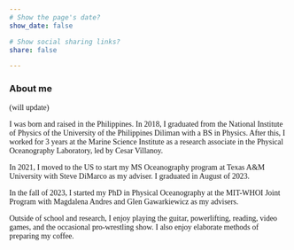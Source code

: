 ```yaml
---
# Show the page's date?
show_date: false

# Show social sharing links?
share: false

---
```


### About me ###
<p style="font-family: avenir">(will update)</p>
 
<p style="font-family: avenir">I was born and raised in the Philippines. In 2018, I graduated from the National Institute of Physics of the University of the Philippines Diliman with a BS in Physics. After this, I worked for 3 years at the Marine Science Institute as a research associate in the Physical Oceanography Laboratory, led by Cesar Villanoy.</p>
 
<p style="font-family: avenir">In 2021, I moved to the US to start my MS Oceanography program at Texas A&M University with Steve DiMarco as my adviser. I graduated in August of 2023.</p>
 
<p style="font-family: avenir">In the fall of 2023, I started my PhD in Physical Oceanography at the MIT-WHOI Joint Program with Magdalena Andres and Glen Gawarkiewicz as my advisers.</p>
 
<p style="font-family: avenir">Outside of school and research, I enjoy playing the guitar, powerlifting, reading, video games, and the occasional pro-wrestling show. I also enjoy elaborate methods of preparing my coffee.</p>




